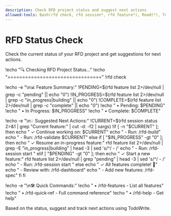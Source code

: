 ```yaml
---
description: Check RFD project status and suggest next actions
allowed-tools: Bash(rfd check, rfd session*, rfd feature*), Read(*), TodoWrite
---
```


# RFD Status Check

Check the current status of your RFD project and get suggestions for next actions.

!echo "🔍 Checking RFD Project Status..."
!echo "================================"
!rfd check

!echo -e "\n📊 Feature Summary:"
!PENDING=$(rfd feature list 2>/dev/null | grep -c "pending" || echo "0")
!IN_PROGRESS=$(rfd feature list 2>/dev/null | grep -c "in_progress\|building" || echo "0")
!COMPLETE=$(rfd feature list 2>/dev/null | grep -c "complete" || echo "0")
!echo "  • Pending: $PENDING"
!echo "  • In Progress: $IN_PROGRESS"
!echo "  • Complete: $COMPLETE"

!echo -e "\n💡 Suggested Next Actions:"
!CURRENT=$(rfd session status 2>&1 | grep "Current feature:" | cut -d: -f2 | xargs)
!if [ -n "$CURRENT" ]; then
  echo "  ✓ Continue working on: $CURRENT"
  echo "    - Run: /rfd-build"
  echo "    - Run: /rfd-validate $CURRENT"
else
  if [ "$IN_PROGRESS" -gt "0" ]; then
    echo "  ✓ Resume an in-progress feature:"
    rfd feature list 2>/dev/null | grep -E "in_progress|building" | head -3 | sed 's/^/    - /'
    echo "    - Run: /rfd-session start <feature-id>"
  elif [ "$PENDING" -gt "0" ]; then
    echo "  ✓ Start a new feature:"
    rfd feature list 2>/dev/null | grep "pending" | head -3 | sed 's/^/    - /'
    echo "    - Run: /rfd-session start <feature-id>"
  else
    echo "  ✓ All features complete! 🎉"
    echo "    - Review with: /rfd-dashboard"
    echo "    - Add new features: /rfd-spec"
  fi
fi

!echo -e "\n🛠️ Quick Commands:"
!echo "  • /rfd-features - List all features"
!echo "  • /rfd-quick-ref - Full command reference"
!echo "  • /rfd-help - Get help"

Based on the status, suggest and track next actions using TodoWrite.
